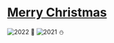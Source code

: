 # [Merry Christmas](https://adventofcode.com)
![2022](https://github.com/davhin/adventofcode/actions/workflows/2022.yml/badge.svg) :christmas_tree:
![2021](https://github.com/davhin/adventofcode/actions/workflows/2021.yml/badge.svg) :snowman:
